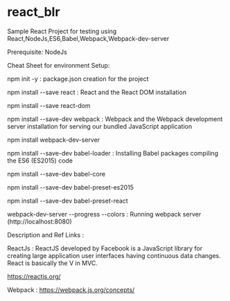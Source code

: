 # react_blr
Sample React Project for testing using React,NodeJs,ES6,Babel,Webpack,Webpack-dev-server

Prerequisite:
NodeJs

Cheat Sheet for environment Setup:

npm init -y : package.json creation for the project

npm install --save react : React and the React DOM installation

npm install --save react-dom 

npm install --save-dev webpack : Webpack and the Webpack development server installation for serving our bundled JavaScript application

npm install webpack-dev-server

npm install --save-dev babel-loader : Installing Babel packages compiling the ES6 (ES2015) code

npm install --save-dev babel-core

npm install --save-dev babel-preset-es2015

npm install --save-dev babel-preset-react

webpack-dev-server --progress --colors : Running webpack server (http://localhost:8080)

Description and Ref Links :

ReactJs :
ReactJS developed by Facebook is a JavaScript library for creating large application user interfaces having continuous data changes. React is basically the V in MVC.


https://reactjs.org/

Webpack : https://webpack.js.org/concepts/ 
